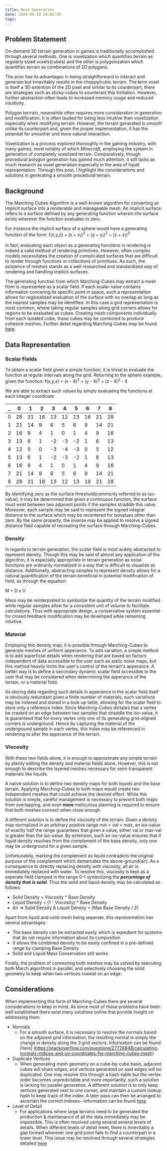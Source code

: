 ```yaml
---
title: Mesh Generation
date: 2024-05-18 20:02:29
tags:
---
```


## Problem Statement

On-demand 3D terrain generation in games is traditionally accomplished through several methods. One is voxelization which quantifies terrain as regularly sized voxels(cubes) and the other is polygonization which quantifies terrain as combinations of 2D polygons. 

The prior has its advantages in being straightforward to interact and generate but innevitably results in the choppy/cubic terrain. The term voxel is itself a 3D extention of the 2D pixel and similar to its counterpart, there are strategies such as sticky-cubes to counteract this limitation. However, further abstraction often leads to increased memory usage and reduced intuitivity. 

Polygon terrrain, meanwhile often requires more consideration in generation and modification. It is often lauded for being less intuitive then voxelization especially when modifying terrain. However, the terrain generated is smooth unlike its counterpart and, given the proper implementation, it has the potential for smoother and more natural interaction. 

Voxelization is a process explored thoroughly in the gaming industry, with many games, most notably of which <i>Minecraft</i>, employing the system in generation of completely voxelized terrain. Comparatively, though procedural polygon generation has gained much attention, it still lacks as much research as voxel generation especially in the area of liquid representation. Through this post, I highlight the considerations and solutions in generating a smooth procedural terrain.

## Background

The Marching Cubes Algorithm is a well-known algorithm for converting an implicit surface into a renderable and manageable mesh. An implicit surface refers to a surface defined by any generating function wherein the surface exists wherever the function evaluates to zero. 

For instance the implicit surface of a sphere would have a generating function of the form:
f(x,y,z) = (x + x<sub>1</sub>)<sup>2</sup> + (y + y<sub>1</sub>)<sup>2</sup> + (z + z<sub>1</sub>)<sup>2</sup>

In fact, evaluating each object as a generating functions in rendering is indeed a valid method of rendering primitives. However, often complex models necessitates the creation of complicated surfaces that are difficult to render through functions or collections of primitives. As such, the existence of meshes stands as a well researched and standardized way of rendering and handling implicit surfaces.

The generating function from which Marching-Cubes may extract a mesh from is represented as a scalar field. If each scalar-value contains information concering its specific point in space, such a representation allows for regionalized evaluation of the surface with no overlap as long as the nearest samples may be identified. In this case a grid representation is most common, where taking regular samples along grid corners allows for regions to be evaluated as cubes. Creating mesh components individually from each isolated cube, these cubes may be combined to produce cohesive meshes. Further detail regarding Marching-Cubes may be found [here](https://paulbourke.net/geometry/polygonise/).


## Data Representation

### Scalar Fields

To obtain a scalar field given a simple function, it is trivial to evaluate the function at regular intervals along the grid. Returning to the sphere example, given the function: 
f(x,y,z) = (x - 4)<sup>2</sup> + (y - 4)<sup>2</sup> + (z - 4)<sup>2</sup> - 4

We are able to extract such values by simply evaluating the functions at each integer coordinate 

|_| 0| 1| 2| 3| 4| 5| 6| 7| 8|
|-|--|--|--|--|--|--|--|--|--|
|0|28|21|16|13|12|13|16|21|28|
|1|21|14| 9| 6| 5| 6| 9|14|21|
|2|16| 9| 4| 1| 0| 1| 4| 9|16|
|3|13| 6| 1|-2|-3|-2| 1| 6|13|
|4|12| 5| 0|-3|-4|-3| 0| 5|12|
|5|13| 6| 1|-2|-3|-2| 1| 6|13|
|6|16| 9| 4| 1| 0| 1| 4| 9|16|
|7|21|14| 9| 6| 5| 6| 9|14|21|
|8|28|21|16|13|12|13|16|21|28|

By identifying zero as the surface threshold(commonly referred to as iso-value), it may be determined that given a continuous function, the surface must exist between two adjacent points if the samples straddle this value. Moreover, each sample may be said to represent the signed integral distance to the surface which may be recentered for isovalues other than zero. By the same property, the inverse may be applied to resolve a signed distance field capable of recreating the surface through Marching-Cubes. 

### Density 

In regards to terrain generation, the scalar field is most widely abstracted to represent density. Though this may be said of almost any application of the algorithm, it is especially appropriate in terrain generation as noise functions are ordinarily normalized in a way that is difficult to visualize as distance. Additionally, abstracting samples to represent density allows for a natural quantification of the terrain beneficial in potential modification of field, as through the equation:

M = D x V

Mass may be reinterpreted to symbolize the quantity of the terrain modified while regular samples allow for a consistent unit of volume to facilitate calculations. Thus with appropriate design, a conservative system essential for closed feedback modification may be developed while remaining intuitive.

### Material 

Employing this density map, it is possible through Marching-Cubes to generate meshes of uniform apperance. To add variation, a simple method is to add superficial details when rendering that are based on factors independent of data accessible to the user such as static noise maps, but this method heavily limits the user's control of the terrain's apperance. A better way is to define a secondary dynamic scalar field accessible to the user that may be considered when determining the apperance of the terrain, or a material field. 

As storing data regarding such details in apperance in the scalar field itself is obviously redundant given a finite number of materials, such variations may be indexed and stored in a look-up table, allowing for the scalar field to store only a reference index. Since Marching-Cubes dictates that a vertex be created on an edge between two samples that straddle the iso-value, it is guaranteed that for every vertex only one of its generating grid-aligned corners is underground. Hence by capturing the material of the underground sample in each vertex, this index may be referenced in rendering to alter the apperance of the terrain. 


### Viscosity 

With these two fields alone, it is enough to approximate any simple terrain by plainly editing the density and material fields alone. However, this is not enough to describe the layered meshes necessary for semi-transparent materials like liquids. 

A naiive solution is to define two density maps for both liquids and the base terrain. Applying Marching-Cubes to both maps would create two independent meshes that could achieve the desired effect. While this solution is simple, careful management is necessary to prevent both maps from overlapping, and even **more** meticulous planning is required to ensure that both meshes connect when close enough. 

A different solution is to define the <i>viscosity</i> of the terrain. Given a density map normalized in an arbitrary positive range <i>min < val < max</i>, an iso-value of exactly half the range guarantees that given a value, either val or max-val is greater than the iso-value. By extension, such an iso-value ensures that if liquid density resolves from the complement of the base density, only one may be underground for a given sample. 

Unfortunately, marking the complement as liquid contradicts the original purpose of the complement which demarcates the above-ground(air). As a consequence to directly replacing density with viscosity, all air is immediately replaced with water. To resolve this, viscosity is kept as a seperate field clamped in the range 0-1 symbolizing the **<i>percentage of density that is solid</i>**. Thus the solid and liquid density may be calculated as follows:
- Solid Density = Viscosity * Base Density
- Liquid Density = (1 - Viscosity) * Base Density
- Air => Solid Density & Liquid Density < (Max Base Density / 2)

Apart from liquid and solid mesh being seperate, this representation has several advantages: 
- The base density can be extracted easily which is expedient for systems that do not require information about its composition
- It allows the combined density to be easily confined in a pre-defined range by clamping Base Density 
- Solid and Liquid Mass Conservation still works

Finally, the problem of connecting both meshes may be solved by executing both March algorithms in parallel, and selectively choosing the solid geometry to keep when two vertices coexist on an edge.

## Considerations

When implementing this form of Marching-Cubes there are several considerations to keep in mind. As since most of these problems have been well established there exist many solutions online that provide insight on addressing them.
- Normals
    - For a smooth surface, it is necessary to resolve the normals based on the adjacent grid information; the resulting normal is simply the change in density along the 3 grid vectors. Information can be found [here] (https://stackoverflow.com/questions/27726848/calculating-normals-indices-and-uv-coordinates-for-marching-cubes-mesh)
- Duplicate Vertices
    - When generating mesh geometry on a cube-by-cube basis, adjacent cubes will share edges, and vertices generated on said edges will be duplicated. One may resolve this through a hash-table but the vertex order becomes unpredictable and more importantly, such a solution is lacking for parallel generation. A different solution is to only keep vertices generated next to one corner, and maintain a custom lookup hash to keep track of the index. A later pass can then be arranged to ascertain the correct indexes--Information can be found [here](https://gamedev.net/forums/topic/614060-remove-duplicate-vertices/4878921/)
- Level of Detail
    - For applications where large terrains need to be generated the production & maintenance of all the data immediately may be impossible. This is often resolved using several several levels of details. When different levels of detail meet, there is innevitably a gap formed wherever one grid point fails to find a counterpart in a lower level. This issue may be resolved through several strategies detailed [here](https://transvoxel.org/Lengyel-VoxelTerrain.pdf)
